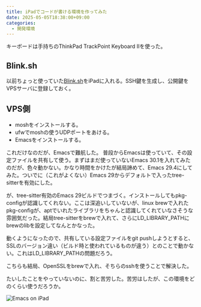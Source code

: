 ```yaml
---
title: iPadでコードが書ける環境を作ってみた
date: 2025-05-05T18:38:00+09:00
categories:
  - 開発環境
---
```

キーボードは手持ちのThinkPad TrackPoint Keyboard Ⅱを使った。

## Blink.sh

以前ちょっと使っていた[Blink.sh](https://blink.sh)をiPadに入れる。SSH鍵を生成し、公開鍵をVPSサーバに登録しておく。

## VPS側

- moshをインストールする。
- ufwでmoshの使うUDPポートをあける。
- Emacsをインストールする。

これだけなのだが、Emacsで難航した。
普段からEmacsは使っていて、その設定ファイルを共有して使う。まずはまだ使っていないEmacs 30.1を入れてみたのだが、色々動かない。かなり時間をかけたが結局諦めて、Emacs 29.4にしてみた。ついでに（これがよくない）Emacs 29からデフォルトで入ったtree-sitterを有効にした。

が、tree-sitter有効のEmacs 29ビルドでつまづく。インストールしてもpkg-configが認識してくれない。ここは深追いしていないが、linux brewで入れたpkg-configが、aptでいれたライブラリをちゃんと認識してくれていなさそうな雰囲気だった。結局tree-sitterをbrewで入れて、さらにLD\_LIBRARY\_PATHにbrewのlibを設定してなんとかなった。

動くようになったので、共有している設定ファイルをgit pushしようとすると、SSLのバージョン違い（ビルド時と使われているものが違う）とのことで動かない。これはLD\_LIBRARY\_PATHの問題だろう。

こちらも結局、OpenSSLをbrewで入れ、そちらのsshを使うことで解決した。

たいしたことをやっていないのに、割と苦労した。苦労はしたが、この環境をどのくらい使うだろうか。

![Emacs on iPad](/blog/images/img_2168.jpeg)
